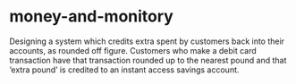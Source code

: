 # money-and-monitory
Designing a system which credits extra spent by customers back into their accounts, as rounded off figure.  Customers who make a debit card transaction have that transaction rounded up to the nearest pound and that ‘extra pound’ is credited to an instant access savings account. 
